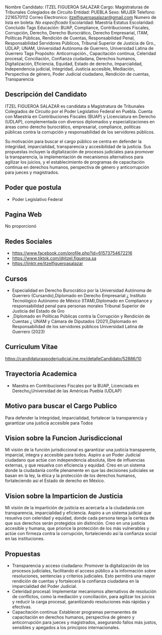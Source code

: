 Nombre Candidato: ITZEL FIGUEROA SALAZAR
Cargo: Magistraturas de Tribunales Colegiados de Circuito
Entidad: PUEBLA
Sexo: MUJER
Telefono: 2216570112
Correo Electronico: itzelfigueroasalazar@gmail.com
Numero de lista en boleta: *No especificado*
Escolaridad: Maestría
Estatus Escolaridad: Concluido
Tags Educación: BUAP, Compliance, Contribuciones Fiscales, Corrupción, Derecho, Derecho Burocrático, Derecho Empresarial, ITAM, Políticas Públicas, Rendición de Cuentas, Responsabilidad Penal, Responsabilidad Servidores Públicos, Tribunal Superior de Justicia de Gro., UDLAP, UNAM, Universidad Autónoma de Guerrero, Universidad Latina de Guerrero
Tags Propósito: Anticorrupción., Capacitación continua, Celeridad procesal, Conciliación, Confianza ciudadana, Derechos humanos, Digitalización, Eficiencia, Equidad, Estado de derecho, Imparcialidad, Independencia judicial, Integridad, Justicia accesible, Mediación, Perspectiva de género, Poder Judicial ciudadano, Rendición de cuentas, Transparencia


## Descripción del Candidato 

ITZEL FIGUEROA SALAZAR es candidata a Magistratura de Tribunales Colegiados de Circuito por el Poder Legislativo Federal en Puebla. Cuenta con Maestría en Contribuciones Fiscales (BUAP) y Licenciatura en Derecho (UDLAP), complementada con diversos diplomados y especializaciones en áreas como derecho burocrático, empresarial, compliance, políticas públicas contra la corrupción y responsabilidad de los servidores públicos.

Su motivación para buscar el cargo público se centra en defender la integridad, imparcialidad, transparencia y accesibilidad de la justicia. Sus propuestas incluyen la digitalización de procesos judiciales para promover la transparencia, la implementación de mecanismos alternativos para agilizar los juicios, y el establecimiento de programas de capacitación continua en derechos humanos, perspectiva de género y anticorrupción para jueces y magistrados.


## Poder que postula

- Poder Legislativo Federal


## Pagina Web

No proporcionó


## Redes Sociales

- https://www.facebook.com/profile.php?id=61573754672216
- https://www.tiktok.com/@itzel.figueroa.sa
- https://linktr.ee/itzelfigueroasalazar


## Cursos

- Especialidad en Derecho Burocrático por la Universidad Autónoma de Guerrero (Cursando),Diplomado en Derecho Empresarial ¿ Instituto Tecnológico Autónomo de México (ITAM),Diplomado en Compliance y responsabilidad penal para personas morales   Tribunal Superior de Justicia del Estado de Gro
- ,Diplomado en Políticas Públicas contra la Corrupción y Rendición de Cuentas ¿ UNAM y Cámara de Diputados (2021),Diplomado en Responsabilidad de los servidores públicos Universidad Latina de Guerrero (2023)


## Curriculum Vitae

https://candidaturaspoderjudicial.ine.mx/detalleCandidato/52886/10


## Trayectoria Academica

- Maestra en Contribuciones Fiscales por la BUAP, Licenciada en Derecho¿Universidad de las Américas Puebla (UDLAP)


## Motivo para buscar el Cargo Publico

Para defender la Integridad, imparcialidad, fortalecer la transparencia y garantizar una justicia accesible para Todos


## Vision sobre la Funcion Jurisdiccional

Mi visión de la función jurisdiccional es garantizar una justicia transparente, imparcial, integra y accesible para todos. Aspiro a un Poder Judicial ciudadano que actúe con independencia absoluta, libre de influencias externas, y que resuelva con eficiencia y equidad. Creo en un sistema donde la ciudadanía confíe plenamente en que las decisiones judiciales se basan en la ley, la ética y la protección de los derechos humanos, fortaleciendo así el Estado de derecho en México.


## Vision sobre la Imparticion de Justicia

Mi visión de la impartición de justicia es acercarla a la ciudadanía con transparencia, imparcialidad y eficiencia. Aspiro a un sistema judicial que resuelva con celeridad y equidad, donde cada persona tenga la certeza de que sus derechos serán protegidos sin distinción. Creo en una justicia accesible y humana, que priorice la protección de los más vulnerables y actúe con firmeza contra la corrupción, fortaleciendo así la confianza social en las instituciones.


## Propuestas

- Transparencia y acceso ciudadano: Promover la digitalización de los procesos judiciales, facilitando el acceso público a la información sobre resoluciones, sentencias y criterios judiciales. Esto permitirá una mayor rendición de cuentas y fortalecerá la confianza ciudadana en la imparcialidad del Poder Judicial.
- Celeridad procesal: Implementar mecanismos alternativos de resolución de conflictos, como la mediación y conciliación, para agilizar los juicios y reducir la carga procesal, garantizando resoluciones más rápidas y efectivas.
- Capacitación continua: Establecer programas permanentes de capacitación en derechos humanos, perspectiva de género y anticorrupción para jueces y magistrados, asegurando fallos más justos, sensibles y apegados a los principios internacionales.

